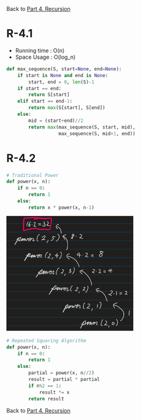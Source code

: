 
<div>
    <p>
        Back to <a href="https://github.com/JoonHyeok-hozy-Kim/datastructure_and_algorithm_in_python/blob/main/Part04_Recursion/part4_recursion.md">Part 4. Recursion</a>
    </p>
</div>

# R-4.1
* Running time : O(n)
* Space Usage : O(log_n)
```python
def max_sequence(S, start=None, end=None):
    if start is None and end is None:
        start, end = 0, len(S)-1
    if start == end:
        return S[start]
    elif start == end-1:
        return max(S[start], S[end])
    else:
        mid = (start+end)//2
        return max(max_sequence(S, start, mid),
                   max_sequence(S, mid+1, end))
```

# R-4.2
```python
# Traditional Power
def power(x, n):
    if n == 0:
        return 1
    else:
        return x * power(x, n-1)
```
<p align="start">
<img src="https://github.com/JoonHyeok-hozy-Kim/datastructure_and_algorithm_in_python/blob/main/Part04_Recursion/images/4_07_02.png" style="height: 300px;"></img><br/>
</p>


```python
# Repeated Squaring Algorithm
def power(x, n):
    if n == 0:
        return 1
    else:
        partial = power(x, n//2)
        result = partial * partial
        if n%2 == 1:
            result *= x
        return result
```











<div>
    <p>
        Back to <a href="https://github.com/JoonHyeok-hozy-Kim/datastructure_and_algorithm_in_python/blob/main/Part04_Recursion/part4_recursion.md">Part 4. Recursion</a>
    </p>
</div>